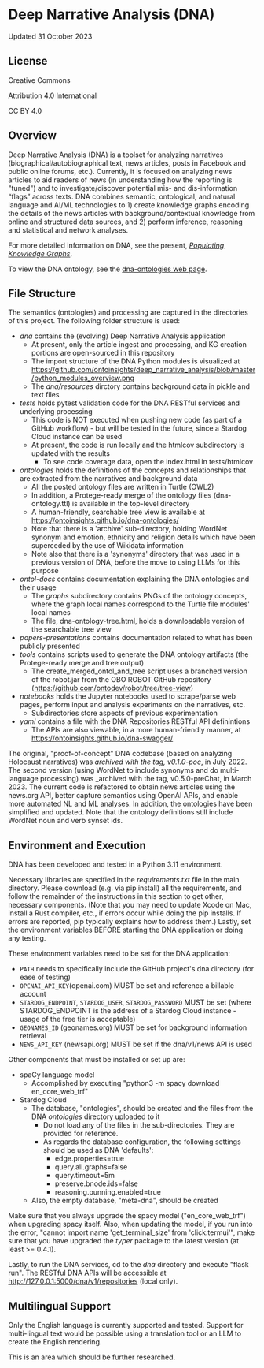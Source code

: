 # Deep Narrative Analysis (DNA)
Updated 31 October 2023

## License
Creative Commons 

Attribution 4.0 International 

CC BY 4.0

## Overview 

Deep Narrative Analysis (DNA) is a toolset for analyzing narratives (biographical/autobiographical text, news articles, posts in Facebook and public online forums, etc.). Currently, it is focused on analyzing news articles to aid readers of news (in understanding how the reporting is "tuned") and to investigate/discover potential mis- and dis-information “flags” across texts. DNA combines semantic, ontological, and natural language and AI/ML technologies to 1) create knowledge graphs encoding the details of the news articles with background/contextual knowledge from online and structured data sources, and 2) perform inference, reasoning and statistical and network analyses. 

For more detailed information on DNA, see the present, [_Populating Knowledge Graphs_](./Populating%20Knowledge%20Graphs.pdf).

To view the DNA ontology, see the [dna-ontologies web page](https://ontoinsights.github.io/dna-ontologies/).

## File Structure

The semantics (ontologies) and processing are captured in the directories of this project. The following folder structure is used:

* _dna_ contains the (evolving) Deep Narrative Analysis application
  * At present, only the article ingest and processing, and KG creation portions are open-sourced in this repository
  * The import structure of the DNA Python modules is visualized at https://github.com/ontoinsights/deep_narrative_analysis/blob/master/python_modules_overview.png
  * The _dna/resources_ dirctory contains background data in pickle and text files
* _tests_ holds pytest validation code for the DNA RESTful services and underlying processing
  * This code is NOT executed when pushing new code (as part of a GitHub workflow) - but will be tested in the future, since a Stardog Cloud instance can be used
  * At present, the code is run locally and the htmlcov subdirectory is updated with the results
    * To see code coverage data, open the index.html in tests/htmlcov
* _ontologies_ holds the definitions of the concepts and relationships that are extracted from the narratives and background data
  * All the posted ontology files are written in Turtle (OWL2)
  * In addition, a Protege-ready merge of the ontology files (dna-ontology.ttl) is available in the top-level directory
  * A human-friendly, searchable tree view is available at https://ontoinsights.github.io/dna-ontologies/
  * Note that there is a 'archive' sub-directory, holding WordNet synonym and emotion, ethnicity and religion details which have been superceded by the use of Wikidata information 
  * Note also that there is a 'synonyms' directory that was used in a previous version of DNA, before the move to using LLMs for this purpose
* _ontol-docs_ contains documentation explaining the DNA ontologies and their usage
  * The _graphs_ subdirectory contains PNGs of the ontology concepts, where the graph local names correspond to the Turtle file modules' local names
  * The file, dna-ontology-tree.html, holds a downloadable version of the searchable tree view
* _papers-presentations_ contains documentation related to what has been publicly presented
* _tools_ contains scripts used to generate the DNA ontology artifacts (the Protege-ready merge and tree output)
  * The create_merged_ontol_and_tree script uses a branched version of the robot.jar from the OBO ROBOT GitHub repository (https://github.com/ontodev/robot/tree/tree-view)
* _notebooks_ holds the Jupyter notebooks used to scrape/parse web pages, perform input and analysis experiments on the narratives, etc.
  * Subdirectories store aspects of previous experimentation
* _yaml_ contains a file with the DNA Repositories RESTful API definintions
  * The APIs are also viewable, in a more human-friendly manner, at https://ontoinsights.github.io/dna-swagger/

The original, "proof-of-concept" DNA codebase (based on analyzing Holocaust narratives) was _archived with the tag, v0.1.0-poc_, in July 2022. The second version (using WordNet to include synonyms and do multi-language processing) was _archived with the tag, v0.5.0-preChat, in March 2023. The current code is refactored to obtain news articles using the news.org API, better capture semantics using OpenAI APIs, and enable more automated NL and ML analyses. In addition, the ontologies have been simplified and updated. Note that the ontology definitions still include WordNet noun and verb synset ids.

## Environment and Execution

DNA has been developed and tested in a Python 3.11 environment.

Necessary libraries are specified in the _requirements.txt_ file in the main directory. Please download (e.g. via pip install) all the requirements, and follow the remainder of the instructions in this section to get other, necessary components. (Note that you may need to update Xcode on Mac, install a Rust compiler, etc., if errors occur while doing the pip installs. If errors are reported, pip typically explains how to address them.) Lastly, set the environment variables  BEFORE starting the DNA application or doing any testing.

These environment variables need to be set for the DNA application:

* `PATH` needs to specifically include the GitHub project's dna directory (for ease of testing) 
* `OPENAI_API_KEY`(openai.com) MUST be set and reference a billable account 
* `STARDOG_ENDPOINT`, `STARDOG_USER`, `STARDOG_PASSWORD` MUST be set (where STARDOG_ENDPOINT is the address of a Stardog Cloud instance - usage of the free tier is acceptable)
* `GEONAMES_ID` (geonames.org) MUST be set for background information retrieval
* `NEWS_API_KEY` (newsapi.org) MUST be set if the dna/v1/news API is used

Other components that must be installed or set up are:

* spaCy language model 
  * Accomplished by executing "python3 -m spacy download en_core_web_trf"
* Stardog Cloud
  * The database, "ontologies", should be created and the files from the DNA _ontologies_ directory uploaded to it
    * Do not load any of the files in the sub-directories. They are provided for reference.
    * As regards the database configuration, the following settings should be used as DNA 'defaults':
      * edge.properties=true
      * query.all.graphs=false
      * query.timeout=5m
      * preserve.bnode.ids=false
      * reasoning.punning.enabled=true
  * Also, the empty database, "meta-dna", should be created

Make sure that you always upgrade the spacy model ("en_core_web_trf") when upgrading spacy itself. Also, when updating the model, if you run into the error, "cannot import name 'get_terminal_size' from 'click.termui'", make sure that you have upgraded the _typer_ package to the latest version (at least >= 0.4.1). 

Lastly, to run the DNA services, cd to the _dna_ directory and execute "flask run". The RESTful DNA APIs will be accessible at http://127.0.0.1:5000/dna/v1/repositories (local only).

## Multilingual Support

Only the English language is currently supported and tested. Support for multi-lingual text would be possible using a translation tool or an LLM to create the English rendering.

This is an area which should be further researched.
